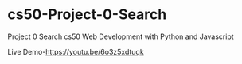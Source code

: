# cs50-Project-0-Search
Project 0 Search cs50 Web Development with Python and Javascript

Live Demo-https://youtu.be/6o3z5xdtuqk
